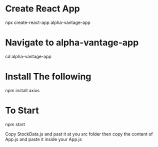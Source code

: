 # Create React App
npx create-react-app alpha-vantage-app

# Navigate to alpha-vantage-app
cd alpha-vantage-app

# Install The following
npm install axios

# To Start
npm start

Copy StockData.js and past it at you src folder then copy the content of App.js and paste it inside your App.js
